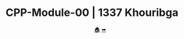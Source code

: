 # CPP-Module-00 | 1337 Khouribga

<p align="center">
  <a href="https://github.com/achrafelkhnissi/CPP-Modules">&#127968;</a>
  <a href="https://github.com/achrafelkhnissi/CPP_Modules/tree/master/Module_01">&#10145;</a>
</p>
